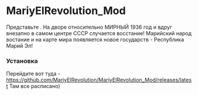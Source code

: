 # MariyElRevolution_Mod
Представьте . На дворе относительно МИРНЫЙ 1936 год и вдруг внезапно в самом центре СССР случается восстание! Марийский народ востание и на карте мира появляется новое государств - Республика Марий Эл!


### Установка
Перейдите вот туда - https://github.com/MariyElRevolution/MariyElRevolution_Mod/releases/latest
Там все расписано)
